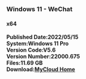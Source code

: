 ### Windows 11 - WeChat
#### x64   
**Published Date:2022/05/15   
System:Windows 11 Pro   
Version Code:V5.6   
Version Number:22000.675   
Files:11.69 GB   
Download:[MyCloud Home](https://home.mycloud.com/action/share/0cf3f547-c882-4281-9efb-2a9e53284e63)**
